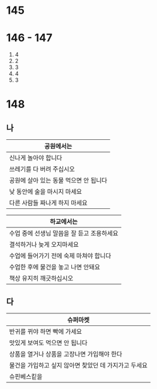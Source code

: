 # 145
# 146 - 147
1. 4
2. 2
3. 3
4. 4
5. 3
# 148
## 나

| 공원에서는                  |
| ---------------------- |
| 신나게 놀아야 합니다            |
| 쓰레기를 다 버려 주십시오         |
| 공원에 살아 있는 동물 먹으면 안 됩니다 |
| 낮 동안에 술을 마시지 마세요       |
| 다른 사람들 짜나게 하지 마세요      |

| 하교에서는                    |
| ------------------------ |
| 수업 중에 선생님 말씀을 잘 듣고 조용하세요 |
| 결석하거나 늦게 오지마세요           |
| 수업에 들어가기 전에 숙제 마쳐야 합니다   |
| 수업한 후에 물건을 놓고 나면 안돼요     |
| 책상 유지히 깨긋하십시오            |
## 다
| 슈퍼마켓                           |
| ------------------------------ |
| 반귀를 뀌야 하면 빡에 가세요 |
| 맛있게 보여도 먹으면 안 됩니다 |
| 상품을 열거나 상품을 고장나면 가입해야 한다 |
| 물건을 가입하고 싶지 않아면 찾았던 데 가지가고 두세요 |
| 슈핀베스킽을  |